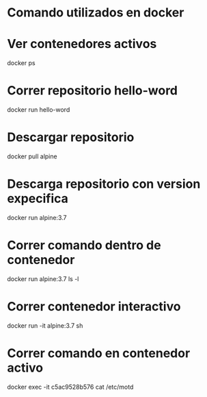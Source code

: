 # Comando utilizados en docker

# Ver contenedores activos
docker ps

# Correr repositorio hello-word
docker run hello-word

# Descargar repositorio
docker pull alpine

# Descarga repositorio con version expecifica
docker run alpine:3.7

# Correr comando dentro de contenedor
docker run alpine:3.7 ls -l

# Correr contenedor interactivo 
docker run -it alpine:3.7 sh

# Correr comando en contenedor activo
docker exec -it c5ac9528b576 cat /etc/motd